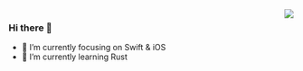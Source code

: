 <img align="right" src="https://github-readme-stats.vercel.app/api?username=foxsin10&show_icons=true&icon_color=CE1D2D&text_color=718096&bg_color=00000000&hide_title=true&hide_border=true" />

### Hi there 👋

- 🔭 I’m currently focusing on Swift & iOS
- 🌱 I’m currently learning Rust
